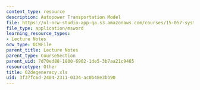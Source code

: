 ```yaml
---
content_type: resource
description: Autopower Transportation Model
file: https://ol-ocw-studio-app-qa.s3.amazonaws.com/courses/15-057-systems-optimization-spring-2003/3f37fc6d240423110334ac0b48e3bb90_02degeneracy.xls
file_type: application/msword
learning_resource_types:
- Lecture Notes
ocw_type: OCWFile
parent_title: Lecture Notes
parent_type: CourseSection
parent_uid: 7d70ed88-1800-6902-1de5-3b7aa21c9465
resourcetype: Other
title: 02degeneracy.xls
uid: 3f37fc6d-2404-2311-0334-ac0b48e3bb90
---
```

